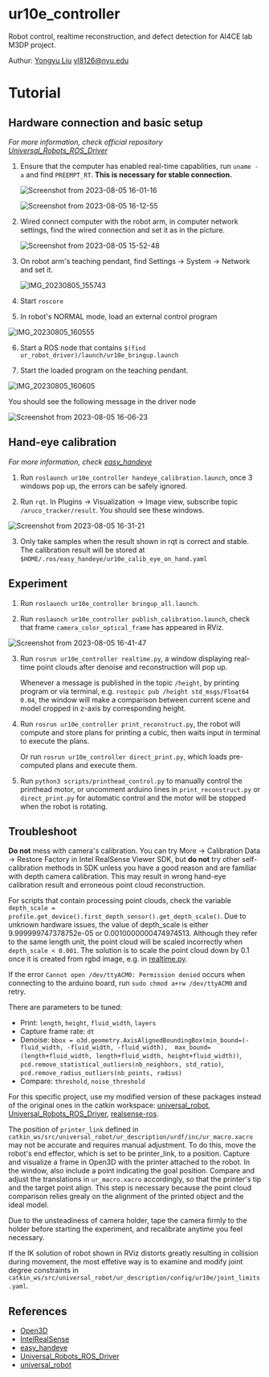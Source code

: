 # ur10e_controller

Robot control, realtime reconstruction, and defect detection for AI4CE lab M3DP project.

Authur: [Yongyu Liu](https://github.com/YongyuLiu03)  [yl8126@nyu.edu](mailto:yl8126nyu.edu)

# Tutorial

## Hardware connection and basic setup

_For more information, check official repository [Universal_Robots_ROS_Driver](https://github.com/UniversalRobots/Universal_Robots_ROS_Driver)_

1. Ensure that the computer has enabled real-time capablities, run `uname -a` and find `PREEMPT_RT`. __This is necessary for stable connection.__

   ![Screenshot from 2023-08-05 16-01-16](https://github.com/YongyuLiu03/ur10e_controller/assets/83950768/d319fa49-3c1b-4eb0-904a-56a6516fa3e7)

   ![Screenshot from 2023-08-05 16-12-55](https://github.com/YongyuLiu03/ur10e_controller/assets/83950768/c16444a5-9c3c-4afe-9d71-fb334226f99c)

2. Wired connect computer with the robot arm, in computer network settings, find the wired connection and set it as in the picture.

   ![Screenshot from 2023-08-05 15-52-48](https://github.com/YongyuLiu03/ur10e_controller/assets/83950768/5dcec0b7-9321-4304-a4e8-13611aaa6806)

3. On robot arm's teaching pendant, find Settings -> System -> Network and set it.

   ![IMG_20230805_155743](https://github.com/YongyuLiu03/ur10e_controller/assets/83950768/347f400b-2478-43a8-9e7e-a8d8e72473b8)
  
4. Start `roscore`

5. In robot's NORMAL mode, load an external control program

  ![IMG_20230805_160555](https://github.com/YongyuLiu03/ur10e_controller/assets/83950768/7a460f65-4cbc-4099-b316-24d6e14821ae)

6. Start a ROS node that contains `$(find ur_robot_driver)/launch/ur10e_bringup.launch`

7. Start the loaded program on the teaching pendant.
   
  ![IMG_20230805_160605](https://github.com/YongyuLiu03/ur10e_controller/assets/83950768/15b43b79-b93a-471c-ae6e-17d0fa3dce6f)

  You should see the following message in the driver node
  
  ![Screenshot from 2023-08-05 16-06-23](https://github.com/YongyuLiu03/ur10e_controller/assets/83950768/11dd6979-37cc-42dc-8623-91f0856149c9)

## Hand-eye calibration

_For more information, check [easy_handeye](https://github.com/IFL-CAMP/easy_handeye)_

1. Run `roslaunch ur10e_controller handeye_calibration.launch`, once 3 windows pop up, the errors can be safely ignored.

2. Run `rqt`. In Plugins -> Visualization -> Image view, subscribe topic `/aruco_tracker/result`. You should see these windows. 

  ![Screenshot from 2023-08-05 16-31-21](https://github.com/YongyuLiu03/ur10e_controller/assets/83950768/76f7578a-e872-462a-b2a0-819e50933c47)

3. Only take samples when the result shown in rqt is correct and stable. The calibration result will be stored at `$HOME/.ros/easy_handeye/ur10e_calib_eye_on_hand.yaml`

## Experiment

1. Run `roslaunch ur10e_controller bringup_all.launch`.

2. Run `roslaunch ur10e_controller publish_calibration.launch`, check that frame `camera_color_optical_frame` has appeared in RViz.
   
  ![Screenshot from 2023-08-05 16-41-47](https://github.com/YongyuLiu03/ur10e_controller/assets/83950768/ca5cd6a9-c6a4-4f54-813f-a6e8a14f1494)

3. Run `rosrun ur10e_controller realtime.py`, a window displaying real-time point clouds after denoise and reconstruction will pop up.

   Whenever a message is published in the topic `/height`, by printing program or via terminal, e.g. `rostopic pub /height std_msgs/Float64 0.04`, the window will make a comparison between current scene and model cropped in z-axis by corresponding height.
   
4. Run `rosrun ur10e_controller print_reconstruct.py`, the robot will compute and store plans for printing a cubic, then waits input in terminal to execute the plans.

   Or run `rosrun ur10e_controller direct_print.py`, which loads pre-computed plans and execute them.

5. Run `python3 scripts/printhead_control.py` to manually control the printhead motor, or uncomment arduino lines in `print_reconstruct.py` or `direct_print.py` for automatic control and the motor will be stopped when the robot is rotating.

## Troubleshoot

__Do not__ mess with camera's calibration. You can try More -> Calibration Data -> Restore Factory in Intel RealSense Viewer SDK, but __do not__ try other self-calibration methods in SDK unless you have a good reason and are familiar with depth camera calibration. This may result in wrong hand-eye calibration result and erroneous point cloud reconstruction.

For scripts that contain processing point clouds, check the variable `depth_scale = profile.get_device().first_depth_sensor().get_depth_scale()`. Due to unknown hardware issues, the value of depth_scale is either 9.999999747378752e-05 or 0.0010000000474974513. Although they refer to the same length unit, the point cloud will be scaled incorrectly when `depth_scale < 0.001`. The solution is to scale the point cloud down by 0.1 once it is created from rgbd image, e.g. in [realtime.py](https://github.com/YongyuLiu03/ur10e_controller/blob/2a371789d94ba79f7d897c28c006ca2252fdcb7c/scripts/realtime.py#L121). 

If the error `Cannot open /dev/ttyACM0: Permission denied` occurs when connecting to the arduino board, run `sudo chmod a+rw /dev/ttyACM0` and retry.

There are parameters to be tuned: 
   - Print: `length`, `height`, `fluid_width`, `layers`
   - Capture frame rate: `dt`
   - Denoise: `bbox = o3d.geometry.AxisAlignedBoundingBox(min_bound=(-fluid_width, -fluid_width, -fluid_width), 
                                                          max_bound=(length+fluid_width, length+fluid_width, height+fluid_width))`,
              `pcd.remove_statistical_outliers(nb_neighbors, std_ratio)`, `pcd.remove_radius_outliers(nb_points, radius)`
   - Compare: `threshold`, `noise_threshold`

For this specific project, use my modified version of these packages instead of the original ones in the catkin workspace: [universal_robot](https://github.com/YongyuLiu03/universal_robot), [Universal_Robots_ROS_Driver](https://github.com/YongyuLiu03/Universal_Robots_ROS_Driver), [realsense-ros](https://github.com/YongyuLiu03/realsense-ros). 

The position of `printer_link` defined in `catkin_ws/src/universal_robot/ur_description/urdf/inc/ur_macro.xacro` may not be accurate and requires manual adjustment. To do this, move the robot's end effector, which is set to be printer_link, to a position. Capture and visualize a frame in Open3D with the printer attached to the robot. In the window, also include a point indicating the goal position. Compare and adjust the translations in `ur_macro.xacro` accordingly, so that the printer's tip and the target point align. This step is necessary because the point cloud comparison relies grealy on the alignment of the printed object and the ideal model.

Due to the unsteadiness of camera holder, tape the camera firmly to the holder before starting the experiment, and recalibrate anytime you feel necessary. 

If the IK solution of robot shown in RViz distorts greatly resulting in collision during movement, the most effetive way is to examine and modify joint degree constraints in `catkin_ws/src/universal_robot/ur_description/config/ur10e/joint_limits.yaml`.

## References
- [Open3D](http://www.open3d.org/)
- [IntelRealSense](https://github.com/IntelRealSense)
- [easy_handeye](https://github.com/IFL-CAMP/easy_handeye)
- [Universal_Robots_ROS_Driver](https://github.com/UniversalRobots/Universal_Robots_ROS_Driver)
- [universal_robot](https://github.com/ros-industrial/universal_robot)

